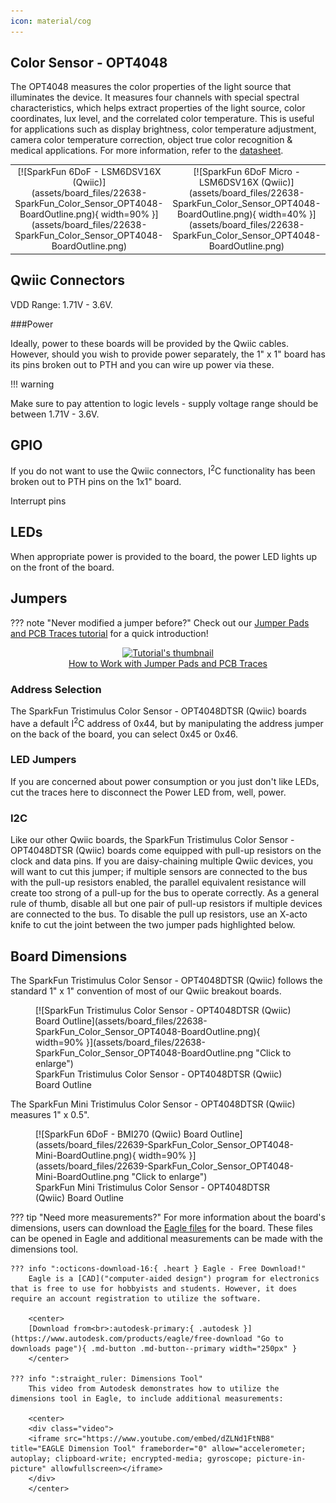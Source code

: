 ```yaml
---
icon: material/cog
---
```


## Color Sensor - OPT4048

The OPT4048 measures the color properties of the light source that illuminates the device. It measures four channels with special spectral characteristics, which helps extract properties of the light source, color coordinates, lux level, and the correlated color temperature. This is useful for applications such as display brightness, color temperature adjustment, camera color temperature correction, object true color recognition & medical applications. For more information, refer to the [datasheet](assets/board_files/opt4048.pdf).

<div class="grid.cards.desc" markdown>

<table class="pdf" style="border-style:none;" markdown="1">
<tbody markdown="1">
<tr markdown="1">
<td align="center" width="35%" markdown="block">
[![SparkFun 6DoF - LSM6DSV16X (Qwiic)](assets/board_files/22638-SparkFun_Color_Sensor_OPT4048-BoardOutline.png){ width=90% }](assets/board_files/22638-SparkFun_Color_Sensor_OPT4048-BoardOutline.png)
</td>
<td align="center" width="35%" markdown="block">
[![SparkFun 6DoF Micro - LSM6DSV16X (Qwiic)](assets/board_files/22638-SparkFun_Color_Sensor_OPT4048-BoardOutline.png){ width=40% }](assets/board_files/22638-SparkFun_Color_Sensor_OPT4048-BoardOutline.png)
</td>
</tr>
</tbody>
</table>
</div class>




## Qwiic Connectors

VDD Range: 1.71V - 3.6V. 

###Power

Ideally, power to these boards will be provided by the Qwiic cables. However, should you wish to provide power separately, the 1" x 1" board has its pins broken out to PTH and you can wire up power via these. 

!!! warning
    <p>Make sure to pay attention to logic levels - supply voltage range should be between 1.71V - 3.6V. </p>


## GPIO


If you do not want to use the Qwiic connectors, I<sup>2</sup>C functionality has been broken out to PTH pins on the 1x1" board.

Interrupt pins


## LEDs

When appropriate power is provided to the board, the power LED lights up on the front of the board. 




## Jumpers

??? note "Never modified a jumper before?"
	Check out our <a href="https://learn.sparkfun.com/tutorials/664">Jumper Pads and PCB Traces tutorial</a> for a quick introduction!
	<p align="center">
		<a href="https://learn.sparkfun.com/tutorials/664">
		<img src="https://cdn.sparkfun.com/c/264-148/assets/learn_tutorials/6/6/4/PCB_TraceCutLumenati.jpg" alt="Tutorial's thumbnail"><br>
        How to Work with Jumper Pads and PCB Traces</a>
	</p>

### Address Selection 

The SparkFun Tristimulus Color Sensor - OPT4048DTSR (Qwiic) boards have a default I<sup>2</sup>C address of 0x44, but by manipulating the address jumper on the back of the board, you can select 0x45 or 0x46.



### LED Jumpers

If you are concerned about power consumption or you just don't like LEDs, cut the traces here to disconnect the Power LED from, well, power. 



### I2C

Like our other Qwiic boards, the SparkFun Tristimulus Color Sensor - OPT4048DTSR (Qwiic) boards come equipped with pull-up resistors on the clock and data pins. If you are daisy-chaining multiple Qwiic devices, you will want to cut this jumper; if multiple sensors are connected to the bus with the pull-up resistors enabled, the parallel equivalent resistance will create too strong of a pull-up for the bus to operate correctly. As a general rule of thumb, disable all but one pair of pull-up resistors if multiple devices are connected to the bus. To disable the pull up resistors, use an X-acto knife to cut the joint between the two jumper pads highlighted below.

## Board Dimensions

The SparkFun Tristimulus Color Sensor - OPT4048DTSR (Qwiic) follows the standard 1" x 1" convention of most of our Qwiic breakout boards. 

<figure markdown>
[![SparkFun Tristimulus Color Sensor - OPT4048DTSR (Qwiic) Board Outline](assets/board_files/22638-SparkFun_Color_Sensor_OPT4048-BoardOutline.png){ width=90% }](assets/board_files/22638-SparkFun_Color_Sensor_OPT4048-BoardOutline.png "Click to enlarge")
<figcaption markdown>SparkFun Tristimulus Color Sensor - OPT4048DTSR (Qwiic) Board Outline</figcaption>
</figure>

The SparkFun Mini Tristimulus Color Sensor - OPT4048DTSR (Qwiic) measures 1" x 0.5". 

<figure markdown>
[![SparkFun 6DoF - BMI270 (Qwiic) Board Outline](assets/board_files/22639-SparkFun_Color_Sensor_OPT4048-Mini-BoardOutline.png){ width=90% }](assets/board_files/22639-SparkFun_Color_Sensor_OPT4048-Mini-BoardOutline.png "Click to enlarge")
<figcaption markdown>SparkFun Mini Tristimulus Color Sensor - OPT4048DTSR (Qwiic) Board  Outline</figcaption>
</figure>














??? tip "Need more measurements?"
	For more information about the board's dimensions, users can download the [Eagle files](../assets/board_files/eagle_files.zip) for the board. These files can be opened in Eagle and additional measurements can be made with the dimensions tool.

	??? info ":octicons-download-16:{ .heart } Eagle - Free Download!"
		Eagle is a [CAD]("computer-aided design") program for electronics that is free to use for hobbyists and students. However, it does require an account registration to utilize the software.

		<center>
		[Download from<br>:autodesk-primary:{ .autodesk }](https://www.autodesk.com/products/eagle/free-download "Go to downloads page"){ .md-button .md-button--primary width="250px" }
		</center>
	
	??? info ":straight_ruler: Dimensions Tool"
		This video from Autodesk demonstrates how to utilize the dimensions tool in Eagle, to include additional measurements:

		<center>
		<div class="video">
		<iframe src="https://www.youtube.com/embed/dZLNd1FtNB8" title="EAGLE Dimension Tool" frameborder="0" allow="accelerometer; autoplay; clipboard-write; encrypted-media; gyroscope; picture-in-picture" allowfullscreen></iframe>
		</div>
		</center>
